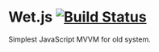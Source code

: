 # Wet.js [![Build Status](https://travis-ci.org/livoras/kue.svg?branch=master)](https://travis-ci.org/livoras/kue)

Simplest JavaScript MVVM for old system.
